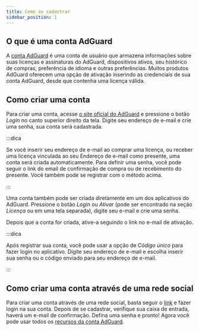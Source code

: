 ```yaml
---
title: Como se cadastrar
sidebar_position: 1
---
```


## O que é uma conta AdGuard

A [conta AdGuard](https://adguardaccount.com/) é uma conta de usuário que armazena informações sobre suas licenças e assinaturas do AdGuard, dispositivos ativos, seu histórico de compras, preferência de idioma e outras preferências. Muitos produtos AdGuard oferecem uma opção de ativação inserindo as credenciais de sua conta AdGuard, desde que contenha uma licença válida.

## Como criar uma conta

Para criar uma conta, acesse [o site oficial do AdGuard](https://adguard.com/welcome.html) e pressione o botão *Login* no canto superior direito da tela. Digite seu endereço de e-mail e crie uma senha, sua conta será cadastrada.

:::dica

Se você inserir seu endereço de e-mail ao comprar uma licença, ou receber uma licença vinculada ao seu Endereço de e-mail como presente, uma conta será criada automaticamente. Para definir uma senha, você pode seguir o link do email de confirmação de compra ou de recebimento do presente. Você também pode se registrar com o método acima.

:::

Uma conta também pode ser criada diretamente em um dos aplicativos do AdGuard. Pressione o botão *Login* ou *Ativar* (pode ser encontrado na seção *Licença* ou em uma tela separada), digite seu e-mail e crie uma senha.

Depois que a conta for criada, ative-a seguindo o link no e-mail de ativação.

:::dica

Após registrar sua conta, você pode usar a opção de *Código único* para fazer login no aplicativo. Digite seu endereço de e-mail e escolha inserir sua senha ou o código enviado para seu endereço de e-mail.

:::

## Como criar uma conta através de uma rede social

Para criar uma conta através de uma rede social, basta seguir o [link](https://auth.adguardaccount.com/login.html) e fazer login na sua conta. Depois de se cadastrar, verifique sua caixa de entrada, haverá um e-mail de confirmação. Defina uma senha e pronto! Agora você pode usar todos os [recursos da conta AdGuard](https://adguard.com/kb/general/account/features/).
